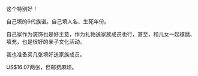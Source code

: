 这个特别好！

自己填的6代族谱。自己填人名、生死年份。

自己家作为装饰也是好主意，作为礼物送家族成员也行，甚至，和儿女一起琢磨、填充，也是很好的亲子文化活动。

我也准备买几张填好送家族成员。

US$16.07两张，但邮费麻烦。
